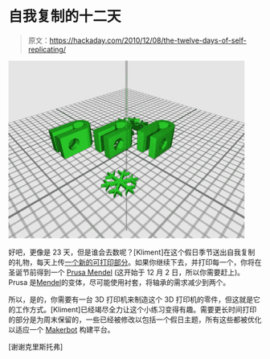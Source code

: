 # 自我复制的十二天

> 原文：<https://hackaday.com/2010/12/08/the-twelve-days-of-self-replicating/>

![](img/71564420a4db289e7fc56128ac03a4f5.png "prusa-mendel")

好吧，更像是 23 天，但是谁会去数呢？[Kliment]在这个假日季节送出自我复制的礼物，每天上传[一个新的可打印部分](http://www.thingiverse.com/thing:5002)。如果你继续下去，并打印每一个，你将在圣诞节前得到一个 [Prusa Mendel](http://www.reprap.org/wiki/Prusa_Mendel) (这开始于 12 月 2 日，所以你需要赶上)。Prusa 是[Mendel](http://hackaday.com/2009/08/27/reprap-wedge/)的变体，尽可能使用衬套，将轴承的需求减少到两个。

所以，是的，你需要有一台 3D 打印机来制造这个 3D 打印机的零件，但这就是它的工作方式。[Kliment]已经竭尽全力让这个小练习变得有趣。需要更长时间打印的部分是为周末保留的，一些已经被修改以包括一个假日主题，所有这些都被优化以适应一个 [Makerbot](http://hackaday.com/2010/06/05/3d-printed-makerbot/) 构建平台。

[谢谢克里斯托弗]
